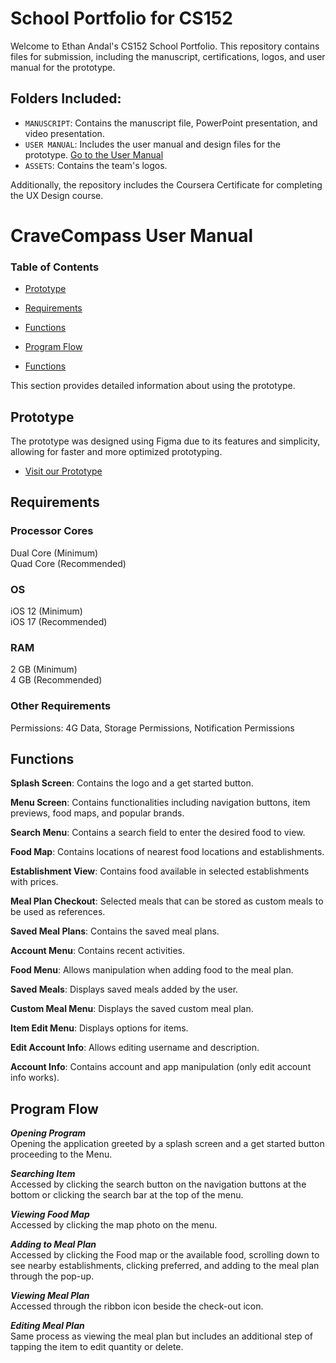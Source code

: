 # School Portfolio for CS152

Welcome to Ethan Andal's CS152 School Portfolio. This repository contains files for submission, including the manuscript, certifications, logos, and user manual for the prototype.

## Folders Included:

- `MANUSCRIPT`: Contains the manuscript file, PowerPoint presentation, and video presentation.
- `USER MANUAL`: Includes the user manual and design files for the prototype. [Go to the User Manual](#cravecompass-user-manual)
- `ASSETS`: Contains the team's logos.

Additionally, the repository includes the Coursera Certificate for completing the UX Design course.

# CraveCompass User Manual
### Table of Contents
- [Prototype](#prototype)
  
- [Requirements](#requirements)
  
- [Functions](#functions)
  
- [Program Flow](#program-flow)
  
- [Functions](#functions)

This section provides detailed information about using the prototype.<br>

## Prototype
The prototype was designed using Figma due to its features and simplicity, allowing for faster and more optimized prototyping.
- [Visit our Prototype](https://www.figma.com/design/pD1jeZKpyQhnbxzg9OL0iD/System-Prototype?node-id=0-1&t=rSe18ty9GUcWIuIG-1)<br>

## Requirements
### Processor Cores
Dual Core (Minimum)<br>
Quad Core (Recommended)<br>

### OS
iOS 12 (Minimum)<br>
iOS 17 (Recommended)<br>

### RAM
2 GB (Minimum)<br>
4 GB (Recommended)<br>

### Other Requirements
Permissions: 4G Data, Storage Permissions, Notification Permissions<br>

## Functions
**Splash Screen**: Contains the logo and a get started button.<br>

**Menu Screen**: Contains functionalities including navigation buttons, item previews, food maps, and popular brands.<br>

**Search Menu**: Contains a search field to enter the desired food to view.<br>

**Food Map**: Contains locations of nearest food locations and establishments.<br>

**Establishment View**: Contains food available in selected establishments with prices.<br>

**Meal Plan Checkout**: Selected meals that can be stored as custom meals to be used as references.<br>

**Saved Meal Plans**: Contains the saved meal plans.<br>

**Account Menu**: Contains recent activities.<br>

**Food Menu**: Allows manipulation when adding food to the meal plan.<br>

**Saved Meals**: Displays saved meals added by the user.<br>

**Custom Meal Menu**: Displays the saved custom meal plan.<br>

**Item Edit Menu**: Displays options for items.<br>

**Edit Account Info**: Allows editing username and description.<br>

**Account Info**: Contains account and app manipulation (only edit account info works).<br>

## Program Flow

***Opening Program***<br>
Opening the application greeted by a splash screen and a get started button proceeding to the Menu.<br>

***Searching Item***<br>
Accessed by clicking the search button on the navigation buttons at the bottom or clicking the search bar at the top of the menu.<br>

***Viewing Food Map***<br>
Accessed by clicking the map photo on the menu.<br>

***Adding to Meal Plan***<br>
Accessed by clicking the Food map or the available food, scrolling down to see nearby establishments, clicking preferred, and adding to the meal plan through the pop-up.<br>

***Viewing Meal Plan***<br>
Accessed through the ribbon icon beside the check-out icon.<br>

***Editing Meal Plan***<br>
Same process as viewing the meal plan but includes an additional step of tapping the item to edit quantity or delete.<br>
